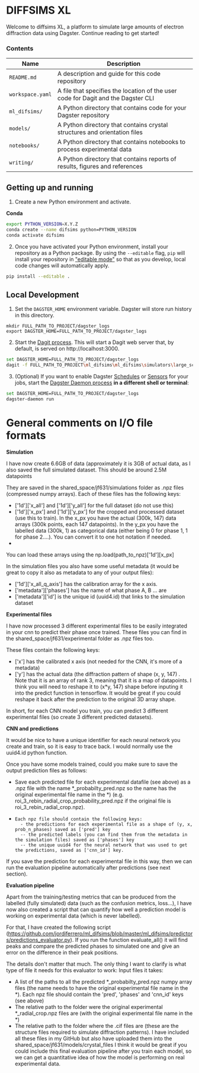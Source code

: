 # DIFFSIMS XL

Welcome to diffsims XL, a platform to simulate large amounts of electron diffraction data using Dagster.
Continue reading to get started!

### Contents

| Name             | Description                                                                      |
|------------------|----------------------------------------------------------------------------------|
| `README.md`      | A description and guide for this code repository                                 |
| `workspace.yaml` | A file that specifies the location of the user code for Dagit and the Dagster CLI |
| `ml_difsims/`    | A Python directory that contains code for your Dagster repository                |
| `models/`        | A Python directory that contains crystal structures and orientation files       |
| `notebooks/`     | A Python directory that contains notebooks to process experimental data          |
| `writing/`       | A Python directory that contains reports of results, figures and references      |



## Getting up and running

1. Create a new Python environment and activate.

**Conda**
```bash
export PYTHON_VERSION=X.Y.Z
conda create --name difsims python=PYTHON_VERSION
conda activate difsims
```

2. Once you have activated your Python environment, install your repository as a Python package. By
using the `--editable` flag, `pip` will install your repository in
["editable mode"](https://pip.pypa.io/en/latest/reference/pip_install/?highlight=editable#editable-installs)
so that as you develop, local code changes will automatically apply.

```bash
pip install --editable .
```

## Local Development

1. Set the `DAGSTER_HOME` environment variable. Dagster will store run history in this directory.

```base
mkdir FULL_PATH_TO_PROJECT/dagster_logs
export DAGSTER_HOME=FULL_PATH_TO_PROJECT/dagster_logs
```

2. Start the [Dagit process](https://docs.dagster.io/overview/dagit). This will start a Dagit web
server that, by default, is served on http://localhost:3000.

```bash
set DAGSTER_HOME=FULL_PATH_TO_PROJECT/dagster_logs
dagit -f FULL_PATH_TO_PROJECT\ml_difsims\ml_difsims\simulators\large_scale_simulation_from_yaml.py"
```

3. (Optional) If you want to enable Dagster
[Schedules](https://docs.dagster.io/overview/schedules-sensors/schedules) or
[Sensors](https://docs.dagster.io/overview/schedules-sensors/sensors) for your jobs, start the
[Dagster Daemon process](https://docs.dagster.io/overview/daemon#main) **in a different shell or terminal**:

```bash
set DAGSTER_HOME=FULL_PATH_TO_PROJECT/dagster_logs
dagster-daemon run
```


# General comments on I/O file formats

**Simulation**

I have now create 6.6GB of data (approximately it is 3GB of actual data, as I also saved the full simulated dataset. This should be around 2.5M datapoints

They are saved in the shared_space/jf631/simulations folder as .npz  files (compressed numpy arrays). Each of these files has the following keys:
- ['1d']['x_all'] and ['1d']['y_all'] for the full dataset (do not use this)
- ['1d']['x_px'] and ['1d']['y_px'] for the cropped and processed dataset (use this to train). In the x_px you have the actual (300k, 147) data arrays (300k points, each 147 datapoints). In the y_px you have the labelled data (300k, 1) as categorical data (either being 0 for phase 1, 1 for phase 2....). You can convert it to one hot notation if needed.
- 
You can load these arrays using the np.load(path_to_npz)['1d'][x_px]

In the simulation files you also have some useful metadata (it would be great to copy it also as metadata to any of your output files):
- ['1d']['x_all_q_axis'] has the calibration array for the x axis.
- ['metadata']['phases'] has the name of what phase A, B ... are
- ['metadata']['id'] is the unique id (uuid4.id) that links to the simulation dataset


**Experimental files**

I have now processed 3 different experimental files to be easily integrated in your cnn to predict their phase once trained.
These files you can find in the shared_space/jf631/experimental folder as .npz files too.

These files contain the following keys:
- ['x'] has the calibrated x axis (not needed for the CNN, it's more of a metadata)
- ['y'] has the actual data (the diffraction pattern of shape (x, y, 147) . Note that it is an array of rank 3, meaning that it is a map of datapoints. I think you will need to reshape it to (x*y, 147) shape before inputing it into the predict function in tensorflow. It would be great if you could reshape it back after the prediction to the original 3D array shape.

In short, for each CNN model you train, you can predict 3 different experimental files (so create 3 different predicted datasets).

**CNN and predictions**

It would be nice to have a unique identifier for each neural network you create and train, so it is easy to trace back. I would normally use the uuid4.id python function.

Once you have some models trained, could you make sure to save the output prediction files as follows:

- Save each predicted file for each experimental datafile (see above) as  a .npz file with the name *_probabilty_pred.npz so the name has the original experimental file name in the *) (e.g. roi_3_rebin_radial_crop_probability_pred.npz if the original file is roi_3_rebin_radial_crop.npz).
- 
      Each npz file should contain the following keys:
        - the predictions for each experimental file as a shape of (y, x, prob_n_phases) saved as ['pred'] key
        -- the predicted labels (you can find them from the metadata in the simulation files) saved as ['phases'] key
        -- the unique uuid4 for the neural network that was used to get the predictions, saved as ['cnn_id'] key.

If you save the prediction for each experimental file in this way, then we can run the evaluation pipeline automatically after predictions (see next section).

**Evaluation pipeline**

Apart from the training/testing metrics that can be produced from the labelled (fully simulated) data (such as the confusion metrics, loss...), I have now also created a script that can quantify how well a prediction model is working on experimental data (which is never labelled).

For that, I have created the following script (https://github.com/jordiferrero/ml_difsims/blob/master/ml_difsims/predictors/predictions_evaluator.py). If you run the function  evaluate_all() it will find peaks and compare the predicted phases to simulated one and give an error on the difference in their peak positions.

The details don't matter that much. The only thing I want to clarify is what type of file it needs for this evaluator to work:
Input files it takes:
- A list of the paths to all the predicted *_probabilty_pred.npz numpy array files (the name needs to have the original experimental file name in the *). Each npz file should contain the 'pred', 'phases' and 'cnn_id' keys (see above)
- The relative path to the folder were the original experimental *_radial_crop.npz files are (with the original experimental file name in the *)
- The relative path to the folder where the .cif files are (these are the structure files required to simulate diffraction patterns). I have included all these files in my GitHub but also have uploaded them into the shared_space/jf631/models/crystal_files
I think it would be great if you could include this final evaluation pipeline after you train each model, so we can get a quantitative idea of how the model is performing on real experimental data.
